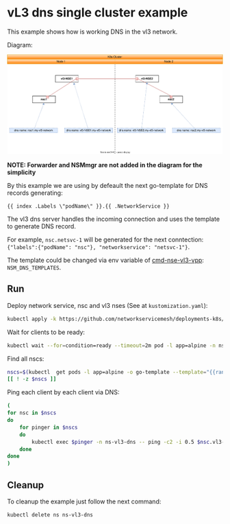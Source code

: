 # vL3 dns single cluster example

This example shows how is working DNS in the vl3 network.


Diagram: 

![NSM vL3 Diagram](./vl3-dns.svg "NSM vl3 DNS Scheme")


**NOTE: Forwarder and NSMmgr are not added in the diagram for the simplicity**


By this example we are using by defeault the next go-template for DNS records generating:

```go-template
{{ index .Labels \"podName\" }}.{{ .NetworkService }}
```

The vl3 dns server handles the incoming connection and uses the template to generate DNS record. 

For example, `nsc.netsvc-1` will be generated for the next conntection:`{"labels":{"podName": "nsc"}, "networkservice": "netsvc-1"}`.

The template could be changed via env variable of [cmd-nse-vl3-vpp](../../../apps/nse-vl3-vpp/): `NSM_DNS_TEMPLATES`.

## Run

Deploy network service, nsc and vl3 nses (See at `kustomization.yaml`):
```bash
kubectl apply -k https://github.com/networkservicemesh/deployments-k8s/examples/features/vl3-dns?ref=f96d65a55f3b6e7d5e615d5223e67a71a7dc7cd4
```

Wait for clients to be ready:
```bash
kubectl wait --for=condition=ready --timeout=2m pod -l app=alpine -n ns-vl3-dns
```

Find all nscs:
```bash
nscs=$(kubectl  get pods -l app=alpine -o go-template --template="{{range .items}}{{.metadata.name}} {{end}}" -n ns-vl3-dns)
[[ ! -z $nscs ]]
```

Ping each client by each client via DNS:
```bash
(
for nsc in $nscs 
do
    for pinger in $nscs
    do
        kubectl exec $pinger -n ns-vl3-dns -- ping -c2 -i 0.5 $nsc.vl3-dns -4 || exit
    done
done
)
```

## Cleanup

To cleanup the example just follow the next command:
```bash
kubectl delete ns ns-vl3-dns
```
